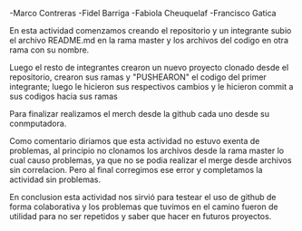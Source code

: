 -Marco Contreras
-Fidel Barriga
-Fabiola Cheuquelaf
-Francisco Gatica

En esta actividad comenzamos creando el repositorio y un integrante subio el archivo README.md en la rama master y los archivos del codigo en otra rama con su nombre.

Luego el resto de integrantes crearon un nuevo proyecto clonado desde el repositorio, crearon sus ramas y "PUSHEARON" el codigo del primer integrante; luego le hicieron sus respectivos cambios y le hicieron commit a sus codigos hacia sus ramas

Para finalizar realizamos el merch desde la github cada uno desde su conmputadora.

Como comentario diriamos que esta actividad no estuvo exenta de problemas, al principio no clonamos los archivos desde la rama master lo cual causo problemas, ya que no se podia realizar el merge desde archivos sin correlacion. Pero al final corregimos ese error y completamos la actividad sin problemas.

En conclusion esta actividad nos sirvió para testear el uso de github de forma colaborativa y los problemas que tuvimos en el camino fueron de utilidad para no ser repetidos y saber que hacer en futuros proyectos.

